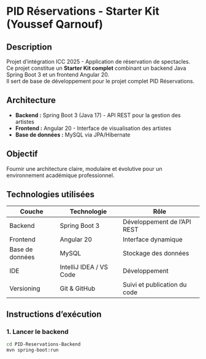 # PID Réservations - Starter Kit (Youssef Qarnouf)

## Description
Projet d’intégration ICC 2025 - Application de réservation de spectacles.  
Ce projet constitue un **Starter Kit complet** combinant un backend Java Spring Boot 3 et un frontend Angular 20.  
Il sert de base de développement pour le projet complet PID Réservations.

## Architecture
- **Backend :** Spring Boot 3 (Java 17) - API REST pour la gestion des artistes  
- **Frontend :** Angular 20 - Interface de visualisation des artistes  
- **Base de données :** MySQL via JPA/Hibernate  

## Objectif
Fournir une architecture claire, modulaire et évolutive pour un environnement académique professionnel.

## Technologies utilisées
| Couche | Technologie | Rôle |
|--------|--------------|------|
| Backend | Spring Boot 3 | Développement de l’API REST |
| Frontend | Angular 20 | Interface dynamique |
| Base de données | MySQL | Stockage des données |
| IDE | IntelliJ IDEA / VS Code | Développement |
| Versioning | Git & GitHub | Suivi et publication du code |

## Instructions d’exécution

### 1. Lancer le backend
```bash
cd PID-Reservations-Backend
mvn spring-boot:run
